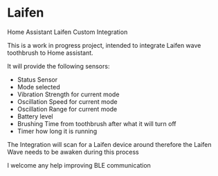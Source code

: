 # Laifen
Home Assistant Laifen Custom Integration 

This is a work in progress project, intended to integrate Laifen wave toothbrush to Home assistant.

It will provide the following sensors:
- Status Sensor
- Mode selected
- Vibration Strength for current mode
- Oscillation Speed for current mode
- Oscillation Range for current mode
- Battery level
- Brushing Time from toothbrush after what it will turn off
- Timer how long it is running

The Integration will scan for a Laifen device around therefore the Laifen Wave needs to be awaken during this process

I welcome any help improving BLE communication
